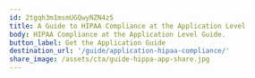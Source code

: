 ```yaml
---
id: 2tgqh3m1msmUGQwyNZN4z5
title: A Guide to HIPAA Compliance at the Application Level
body: HIPAA Compliance at the Application Level Guide.
button_label: Get the Application Guide
destination_url: '/guide/application-hipaa-compliance/'
share_image: /assets/cta/guide-hippa-app-share.jpg
---
```


  